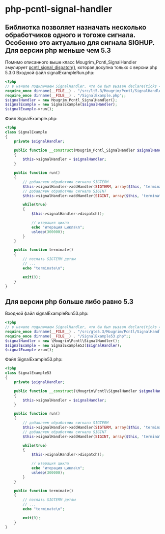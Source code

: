 php-pcntl-signal-handler
====================
Библиотка позволяет назначать несколько обработчиков одного и тогоже сигнала. Особенно это актуально для сигнала SIGHUP.
Для версии php меньше чем 5.3
--------------------
Помимо описанного выше класс Mougrim_Pcntl_SignalHandler эмулирует <a href="http://php.net/pcntl_signal_dispatch" target="_blank">pcntl_signal_dispatch()</a>, которая досупна только с версии php 5.3.0
Входной файл signalExampleRun.php:
```php
<?php
// в начале подключаем SignalHandler, что бы был вызван declare(ticks = 1);
require_once dirname(__FILE__) . "/src/lt5.3/Mougrim/Pcntl/SignalHandler.php";
require_once dirname(__FILE__) . "/SignalExample.php";;
$signalHandler = new Mougrim_Pcntl_SignalHandler();
$signalExample = new SignalExample($signalHandler);
$signalExample->run();
```

Файл SignalExample.php:
```php
<?php
class SignalExample
{
	private $signalHandler;

	public function __construct(Mougrim_Pcntl_SignalHandler $signalHandler)
	{
		$this->signalHandler = $signalHandler;
	}

	public function run()
	{
		// добавляем обработчик сигнала SIGTERM
		$this->signalHandler->addHandler(SIGTERM, array($this, 'terminate'));
		// добавляем обработчик сигнала SIGINT
		$this->signalHandler->addHandler(SIGINT, array($this, 'terminate'));

		while(true)
		{
			$this->signalHandler->dispatch();

			// итерация цикла
			echo "итерация цикла\n";
			usleep(300000);
		}
	}

	public function terminate()
	{
		// послать SIGTERM детям
		// ...
		echo "terminate\n";

		exit(0);
	}
}
```

Для версии php больше либо равно 5.3
--------------------
Входной файл signalExampleRun53.php:
```php
<?php
// в начале подключаем SignalHandler, что бы был вызван declare(ticks = 1);
require_once dirname(__FILE__) . "/src/gte5.3/Mougrim/Pcntl/SignalHandler.php";
require_once dirname(__FILE__) . "/SignalExample53.php";;
$signalHandler = new \Mougrim\Pcntl\SignalHandler();
$signalExample = new SignalExample53($signalHandler);
$signalExample->run();
```

Файл SignalExample53.php:
```php
<?php
class SignalExample53
{
	private $signalHandler;

	public function __construct(\Mougrim\Pcntl\SignalHandler $signalHandler)
	{
		$this->signalHandler = $signalHandler;
	}

	public function run()
	{
		// добавляем обработчик сигнала SIGTERM
		$this->signalHandler->addHandler(SIGTERM, array($this, 'terminate'));
		// добавляем обработчик сигнала SIGINT
		$this->signalHandler->addHandler(SIGINT, array($this, 'terminate'));

		while(true)
		{
			$this->signalHandler->dispatch();

			// итерация цикла
			echo "итерация цикла\n";
			usleep(300000);
		}
	}

	public function terminate()
	{
		// послать SIGTERM детям
		// ...
		echo "terminate\n";

		exit(0);
	}
}
```
